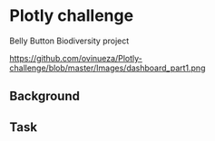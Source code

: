 # Plotly challenge

Belly Button Biodiversity project


https://github.com/ovinueza/Plotly-challenge/blob/master/Images/dashboard_part1.png

## Background


## Task




